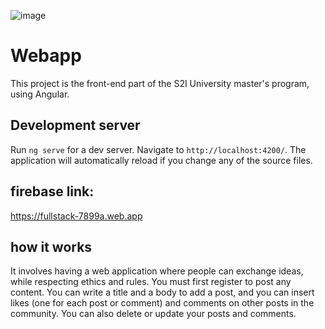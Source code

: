 ![image](https://github.com/user-attachments/assets/2cfcd603-5e96-4b7e-876a-42ff087c3b11)


# Webapp

This project is the front-end part of the S2I University master's program, using Angular.

## Development server

Run `ng serve` for a dev server. Navigate to `http://localhost:4200/`. The application will automatically reload if you change any of the source files.

## firebase link: 

https://fullstack-7899a.web.app

## how it works

It involves having a web application where people can exchange ideas, while respecting ethics and rules.
You must first register to post any content.
You can write a title and a body to add a post, and you can insert likes (one for each post or comment) and comments on other posts in the community.
You can also delete or update your posts and comments.



